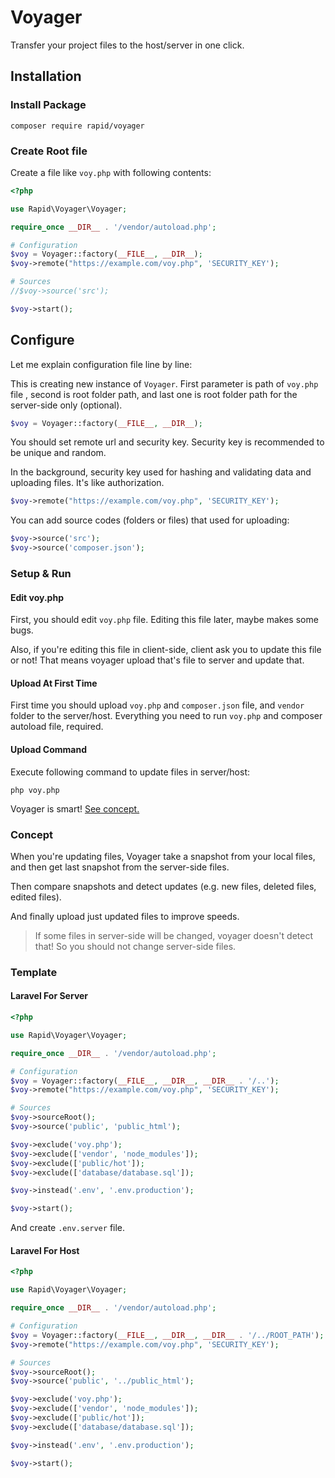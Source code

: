 
# Voyager
Transfer your project files to the host/server in one click.

## Installation
### Install Package
```shell
composer require rapid/voyager
```

### Create Root file
Create a file like `voy.php` with following contents:
```php
<?php

use Rapid\Voyager\Voyager;

require_once __DIR__ . '/vendor/autoload.php';

# Configuration
$voy = Voyager::factory(__FILE__, __DIR__);
$voy->remote("https://example.com/voy.php", 'SECURITY_KEY');

# Sources
//$voy->source('src');

$voy->start();
```

## Configure
Let me explain configuration file line by line:

This is creating new instance of `Voyager`. First parameter is path of `voy.php` file
    , second is root folder path, and last one is root folder path for the server-side
    only (optional).
```php
$voy = Voyager::factory(__FILE__, __DIR__);
```

You should set remote url and security key. Security key is recommended to be unique
    and random.

In the background, security key used for hashing and validating data and uploading files.
    It's like authorization.
```php
$voy->remote("https://example.com/voy.php", 'SECURITY_KEY');
```

You can add source codes (folders or files) that used for uploading:
```php
$voy->source('src');
$voy->source('composer.json');
```

### Setup & Run
#### Edit voy.php
First, you should edit `voy.php` file. Editing this file later, maybe makes some bugs.

Also, if you're editing this file in client-side, client ask you to update this file or not!
    That means voyager upload that's file to server and update that.

#### Upload At First Time
First time you should upload `voy.php` and `composer.json` file,
    and `vendor` folder to the server/host.
    Everything you need to run `voy.php` and composer autoload file, required.

#### Upload Command
Execute following command to update files in server/host:
```shell
php voy.php
```
Voyager is smart! [See concept.](#concept)


### Concept
When you're updating files, Voyager take a snapshot from your local files, and then
    get last snapshot from the server-side files.

Then compare snapshots and detect updates (e.g. new files, deleted files, edited files).

And finally upload just updated files to improve speeds.

> If some files in server-side will be changed, voyager doesn't detect that!
> So you should not change server-side files.


### Template
#### Laravel For Server
```php
<?php

use Rapid\Voyager\Voyager;

require_once __DIR__ . '/vendor/autoload.php';

# Configuration
$voy = Voyager::factory(__FILE__, __DIR__, __DIR__ . '/..');
$voy->remote("https://example.com/voy.php", 'SECURITY_KEY');

# Sources
$voy->sourceRoot();
$voy->source('public', 'public_html');

$voy->exclude('voy.php');
$voy->exclude(['vendor', 'node_modules']);
$voy->exclude(['public/hot']);
$voy->exclude(['database/database.sql']);

$voy->instead('.env', '.env.production');

$voy->start();
```
And create `.env.server` file.

#### Laravel For Host
```php
<?php

use Rapid\Voyager\Voyager;

require_once __DIR__ . '/vendor/autoload.php';

# Configuration
$voy = Voyager::factory(__FILE__, __DIR__, __DIR__ . '/../ROOT_PATH');
$voy->remote("https://example.com/voy.php", 'SECURITY_KEY');

# Sources
$voy->sourceRoot();
$voy->source('public', '../public_html');

$voy->exclude('voy.php');
$voy->exclude(['vendor', 'node_modules']);
$voy->exclude(['public/hot']);
$voy->exclude(['database/database.sql']);

$voy->instead('.env', '.env.production');

$voy->start();
```
